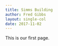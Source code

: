 ```yaml
---
title: Simms Building
author: Fred Gibbs
layout: single-col
date: 2017-11-02
---
```


This is our first page.
